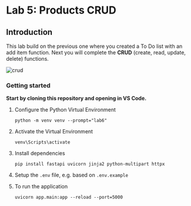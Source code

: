 # Lab 5: Products CRUD



## Introduction

This lab build on the previous one where you created a To Do list with an add item function. Next you will complete the **CRUD** (create, read, update, delete) functions.

![crud](assets/todos_complete.png)

### Getting started

**Start by cloning this repository and opening in VS Code.**

1. Configure the Python Virtual Environment

   `python -m venv venv --prompt="lab6"`

2. Activate the Virtual Environment

   `venv\Scripts\activate`

3. Install dependencies

   `pip install fastapi uvicorn jinja2 python-multipart httpx`

4. Setup the `.env` file, e.g. based on `.env.example`

5. To run the application

   `uvicorn app.main:app --reload --port=5000`



